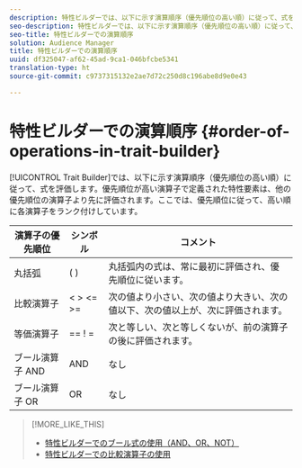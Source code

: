 ```yaml
---
description: 特性ビルダーでは、以下に示す演算順序（優先順位の高い順）に従って、式を評価します。優先順位が高い演算子で定義された特性要素は、他の優先順位の演算子より先に評価されます。ここでは、優先順位に従って、高い順に各演算子をランク付けしています。
seo-description: 特性ビルダーでは、以下に示す演算順序（優先順位の高い順）に従って、式を評価します。優先順位が高い演算子で定義された特性要素は、他の優先順位の演算子より先に評価されます。ここでは、優先順位に従って、高い順に各演算子をランク付けしています。
seo-title: 特性ビルダーでの演算順序
solution: Audience Manager
title: 特性ビルダーでの演算順序
uuid: df325047-af62-45ad-9ca1-046bfcbe5341
translation-type: ht
source-git-commit: c9737315132e2ae7d72c250d8c196abe8d9e0e43

---
```



# 特性ビルダーでの演算順序 {#order-of-operations-in-trait-builder}

[!UICONTROL Trait Builder]では、以下に示す演算順序（優先順位の高い順）に従って、式を評価します。優先順位が高い演算子で定義された特性要素は、他の優先順位の演算子より先に評価されます。ここでは、優先順位に従って、高い順に各演算子をランク付けしています。

<!-- c_tb_operator_precedence.xml -->

<table id="table_F0FA45B652C7464B90D35526817110FF"> 
 <thead> 
  <tr> 
   <th colname="col1" class="entry"> 演算子の優先順位 </th> 
   <th colname="col2" class="entry"> シンボル </th> 
   <th colname="col3" class="entry"> コメント </th> 
  </tr> 
 </thead>
 <tbody> 
  <tr> 
   <td colname="col1"> 丸括弧 </td> 
   <td colname="col2"> ( ) </td> 
   <td colname="col3"> 丸括弧内の式は、常に最初に評価され、優先順位に従います。 </td> 
  </tr> 
  <tr> 
   <td colname="col1"> 比較演算子 </td> 
   <td colname="col2"> &lt; &gt; &lt;= &gt;= </td> 
   <td colname="col3"> 次の値より小さい、次の値より大きい、次の値以下、次の値以上が、次に評価されます。 </td> 
  </tr> 
  <tr> 
   <td colname="col1"> 等価演算子 </td> 
   <td colname="col2"> == ! = </td> 
   <td colname="col3"> 次と等しい、次と等しくないが、前の演算子の後に評価されます。 </td> 
  </tr> 
  <tr> 
   <td colname="col1">ブール演算子 <span class="wintitle">AND</span> </td> 
   <td colname="col2"><span class="wintitle"> AND</span> </td> 
   <td colname="col3" morerows="1"> なし </td> 
  </tr> 
  <tr> 
   <td colname="col1">ブール演算子 <span class="wintitle">OR</span> </td> 
   <td colname="col2"><span class="wintitle"> OR</span> </td> 
   <td colname="col3" morerows="1"> なし </td> 
  </tr> 
 </tbody>
</table>

>[!MORE_LIKE_THIS]
>
>* [特性ビルダーでのブール式の使用（AND、OR、NOT）](../../reference/boolean-expressions-tsb.md)
>* [特性ビルダーでの比較演算子の使用](../../features/traits/trait-comparison-operators.md)

